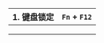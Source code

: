 



| 1. 键盘锁定 | `Fn` + `F12` |
| ----------- | ------------ |
|             |              |
|             |              |
|             |              |

